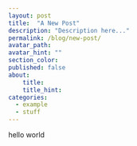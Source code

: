 ```yaml
---
layout: post
title:  "A New Post"
description: "Description here..."
permalink: /blog/new-post/
avatar_path: 
avatar_hint: ""
section_color:
published: false
about:
	title: 
	title_hint: 
categories:
  - example
  - stuff
---
```


hello world
